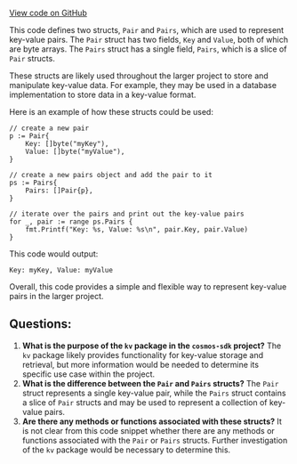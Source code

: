 [View code on GitHub](https://github.com/cosmos/cosmos-sdk.git/types/kv/kv.go)

This code defines two structs, `Pair` and `Pairs`, which are used to represent key-value pairs. The `Pair` struct has two fields, `Key` and `Value`, both of which are byte arrays. The `Pairs` struct has a single field, `Pairs`, which is a slice of `Pair` structs.

These structs are likely used throughout the larger project to store and manipulate key-value data. For example, they may be used in a database implementation to store data in a key-value format. 

Here is an example of how these structs could be used:

```
// create a new pair
p := Pair{
    Key: []byte("myKey"),
    Value: []byte("myValue"),
}

// create a new pairs object and add the pair to it
ps := Pairs{
    Pairs: []Pair{p},
}

// iterate over the pairs and print out the key-value pairs
for _, pair := range ps.Pairs {
    fmt.Printf("Key: %s, Value: %s\n", pair.Key, pair.Value)
}
```

This code would output:

```
Key: myKey, Value: myValue
```

Overall, this code provides a simple and flexible way to represent key-value pairs in the larger project.
## Questions: 
 1. **What is the purpose of the `kv` package in the `cosmos-sdk` project?** The `kv` package likely provides functionality for key-value storage and retrieval, but more information would be needed to determine its specific use case within the project.
2. **What is the difference between the `Pair` and `Pairs` structs?** The `Pair` struct represents a single key-value pair, while the `Pairs` struct contains a slice of `Pair` structs and may be used to represent a collection of key-value pairs.
3. **Are there any methods or functions associated with these structs?** It is not clear from this code snippet whether there are any methods or functions associated with the `Pair` or `Pairs` structs. Further investigation of the `kv` package would be necessary to determine this.